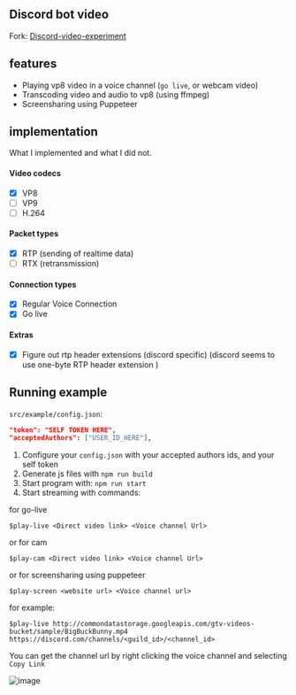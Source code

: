## Discord bot video
Fork: [Discord-video-experiment](https://github.com/mrjvs/Discord-video-experiment)

## features
 - Playing vp8 video in a voice channel (`go live`, or webcam video)
 - Transcoding video and audio to vp8 (using ffmpeg)
 - Screensharing using Puppeteer

## implementation
What I implemented and what I did not.

#### Video codecs
 - [X] VP8
 - [ ] VP9
 - [ ] H.264

#### Packet types
 - [X] RTP (sending of realtime data)
 - [ ] RTX (retransmission)

#### Connection types
 - [x] Regular Voice Connection
 - [X] Go live

#### Extras
 - [x] Figure out rtp header extensions (discord specific) (discord seems to use one-byte RTP header extension )

## Running example
`src/example/config.json`:
```json
"token": "SELF TOKEN HERE",
"acceptedAuthors": ["USER_ID_HERE"],
```

1. Configure your `config.json` with your accepted authors ids, and your self token
2. Generate js files with ```npm run build```
3. Start program with: ```npm run start```
3. Start streaming with commands: 

for go-live
```
$play-live <Direct video link> <Voice channel Url>
```
or for cam
```
$play-cam <Direct video link> <Voice channel Url>
```
or for screensharing using puppeteer
```
$play-screen <website url> <Voice channel url>
```
for example:
```
$play-live http://commondatastorage.googleapis.com/gtv-videos-bucket/sample/BigBuckBunny.mp4 https://discord.com/channels/<guild_id>/<channel_id>
```

You can get the channel url by right clicking the voice channel and selecting `Copy Link`

![image](https://user-images.githubusercontent.com/25986048/219265909-8b3f598b-1dd9-40a8-b0ec-acf0bcc4dfd8.png)

